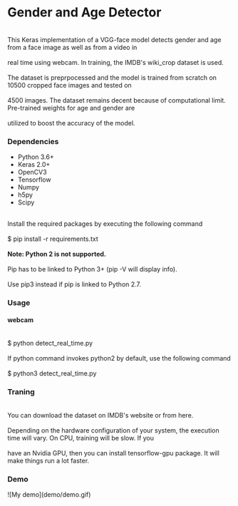 <h1>Gender and Age Detector</h1>
<br>This Keras implementation of a VGG-face model detects gender and age from a face image as well as from a video in </br>
<br>real time using webcam. In training, the IMDB's wiki_crop dataset is used.</br>
<br>The dataset is preprpocessed and the model is trained from scratch on 10500 cropped face images and tested on  </br>
<br> 4500 images. The dataset remains decent because of computational limit. Pre-trained weights for age and gender are </br> 
<br>utilized to boost the accuracy of the model.</br>

<h3>Dependencies</h3>
<ul>
<li>Python 3.6+</li>
<li>Keras 2.0+</li>
<li>OpenCV3</li>
<li>Tensorflow</li>
<li>Numpy</li>
<li>h5py</li>
<li>Scipy</li>
</ul>
<br>Install the required packages by executing the following command</br>
<br>$ pip install -r requirements.txt</br>
<br><b>Note: Python 2 is not supported.</b></br>
<br>Pip has to be linked to Python 3+ (pip -V will display info).</br>
<br>Use pip3 instead if pip is linked to Python 2.7.</br>
<h3>Usage</h3>
<h4>webcam</h4>
<br>$ python detect_real_time.py</br>
<br>If python command invokes python2 by default, use the following command</br>
<br>$ python3 detect_real_time.py</br>

<h3>Traning</h3>
<br>You can download the dataset on IMDB's website or from here. </br>
<br>Depending on the hardware configuration of your system, the execution time will vary. On CPU, training will be slow. If you </br> 
<br>have an Nvidia GPU, then you can install tensorflow-gpu package. It will make things run a lot faster.</br>

<h3>Demo</h3>
![My demo](demo/demo.gif)
